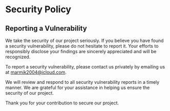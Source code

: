 # Security Policy

## Reporting a Vulnerability

We take the security of our project seriously. If you believe you have found a security vulnerability, please do not hesitate to report it. Your efforts to responsibly disclose your findings are sincerely appreciated and will be recognized.

To report a security vulnerability, please contact us privately by emailing us at marmik2004@icloud.com.

We will review and respond to all security vulnerability reports in a timely manner. We are grateful for your assistance in helping us ensure the security of our project.

Thank you for your contribution to secure our project.
